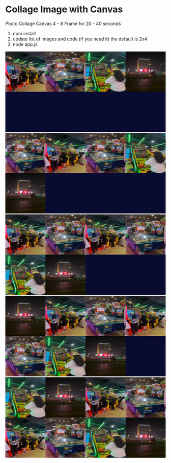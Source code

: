 # Collage Image with Canvas

Photo Collage Canvas 4 - 8 Frame for 20 - 40 seconds 

1. npm install
2. update list of images and code (if you need it)
  the default is 2x4 
3. node app.js

![4](./collage-4.png)
![5](./collage-5.png)
![6](./collage-6.png)
![7](./collage-7.png)
![8](./collage-8.png)